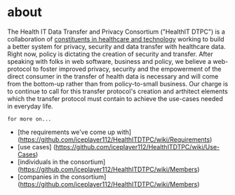 about
============
The Health IT Data Transfer and Privacy Consortium ("HealthIT DTPC") is a collaboration of [constituents in healthcare and technology](https://github.com/iceplayer112/HealthITDTPC/wiki/Members) working to build a better system for privacy, security and data transfer with healthcare data. Right now, policy is dictating the creation of security and transfer.  After speaking with folks in web software, business and policy, we believe a web-protocol to foster improved privacy, security and the empowerment of the direct consumer in the transfer of health data is necessary and will come from the bottom-up rather than from policy-to-small business.  Our charge is to continue to call for this transfer protocol's creation and arthitect elements which the transfer protocol must contain to achieve the use-cases needed in everyday life.


```
for more on...
```
* [the requirements we've come up with] (https://github.com/iceplayer112/HealthITDTPC/wiki/Requirements)
* [use cases] (https://github.com/iceplayer112/HealthITDTPC/wiki/Use-Cases)
* [individuals in the consortium] (https://github.com/iceplayer112/HealthITDTPC/wiki/Members)
* [companies in the consortium] (https://github.com/iceplayer112/HealthITDTPC/wiki/Members)
